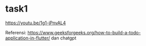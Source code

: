 # task1

https://youtu.be/1g1-jPnvAL4

Referensi: https://www.geeksforgeeks.org/how-to-build-a-todo-application-in-flutter/ dan chatgpt
